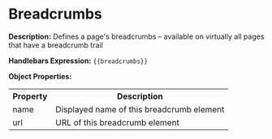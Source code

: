 <h1>Breadcrumbs</h1>

<b>Description:</b> Defines a page's breadcrumbs – available on virtually all pages that have a breadcrumb trail

<b>Handlebars Expression:</b> `{{breadcrumbs}}`

<b>Object Properties:</b>

<table>
  <tr>
    <th>Property</th>
    <th>Description</th>
  </tr>
  <tr>
    <td>name</td>
    <td>Displayed name of this breadcrumb element</td>
  </tr>
  <tr>
    <td>url</td>
    <td>URL of this breadcrumb element</td>
  </tr>
</table>

